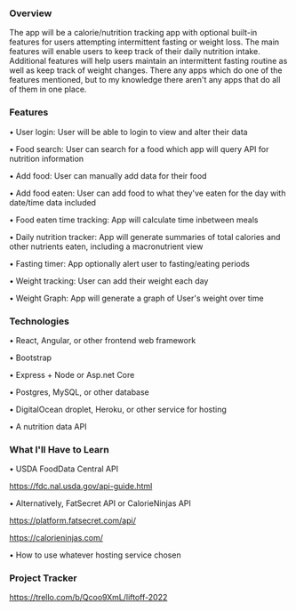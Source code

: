 ### Overview
The app will be a calorie/nutrition tracking app with optional built-in features for users attempting intermittent fasting or weight loss. The main features will enable users to keep track of their daily nutrition intake. Additional features will help users maintain an intermittent fasting routine as well as keep track of weight changes. There any apps which do one of the features mentioned, but to my knowledge there aren't any apps that do all of them in one place.

### Features
• User login: User will be able to login to view and alter their data

• Food search: User can search for a food which app will query API for nutrition information

• Add food: User can manually add data for their food 

• Add food eaten: User can add food to what they've eaten for the day with date/time data included

• Food eaten time tracking: App will calculate time inbetween meals

• Daily nutrition tracker: App will generate summaries of total calories and other nutrients eaten, including a macronutrient view

• Fasting timer: App optionally alert user to fasting/eating periods

• Weight tracking: User can add their weight each day

• Weight Graph: App will generate a graph of User's weight over time

### Technologies
• React, Angular, or other frontend web framework

• Bootstrap

• Express + Node or Asp.net Core

• Postgres, MySQL, or other database

• DigitalOcean droplet, Heroku, or other service for hosting

• A nutrition data API


### What I'll Have to Learn
• USDA FoodData Central API

https://fdc.nal.usda.gov/api-guide.html

• Alternatively, FatSecret API or CalorieNinjas API

https://platform.fatsecret.com/api/

https://calorieninjas.com/

• How to use whatever hosting service chosen

### Project Tracker

https://trello.com/b/Qcoo9XmL/liftoff-2022

